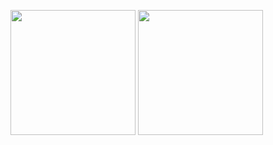 <img height=200 align="center" src="https://github-readme-stats.vercel.app/api?username=ktrk115&show_icons=true&theme=catppuccin_latte" /> <img height=200 align="center" src="https://github-readme-stats.vercel.app/api/top-langs?username=ktrk115&layout=compact&langs_count=8&card_width=320&hide=jupyter%20notebook&theme=catppuccin_latte" />
